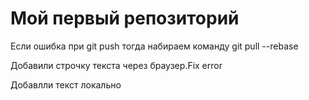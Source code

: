 # Мой первый репозиторий

Если ошибка при git push тогда набираем команду git pull --rebase

Добавили строчку текста через браузер.Fix error

Добавлли текст локально


